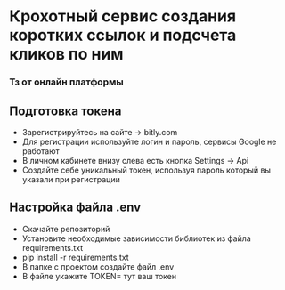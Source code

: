 # Крохотный сервис создания коротких ссылок и подсчета кликов по ним
### Тз от онлайн платформы

## Подготовка токена

* Зарегистрируйтесь на сайте ->
  bitly.com
* Для регистрации используйте логин и пароль, сервисы Google не работают
* В личном кабинете внизу слева есть кнопка Settings -> Api
* Создайте себе уникальный токен, используя пароль который вы указали при регистрации

## Настройка файла .env
* Скачайте репозиторий 
* Установите необходимые зависимости библиотек из файла requirements.txt 
* pip install -r requirements.txt
* В папке с проектом создайте файл .env
* В файле укажите TOKEN= тут ваш токен


